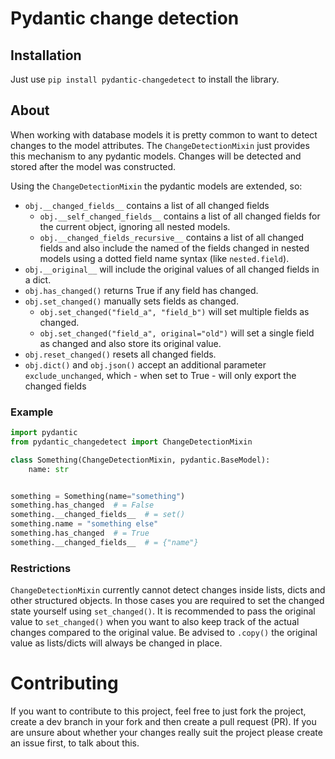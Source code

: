 # Pydantic change detection

## Installation

Just use `pip install pydantic-changedetect` to install the library.

## About

When working with database models it is pretty common to want to detect changes
to the model attributes. The `ChangeDetectionMixin` just provides this mechanism
to any pydantic models. Changes will be detected and stored after the model
was constructed.

Using the `ChangeDetectionMixin` the pydantic models are extended, so:
* `obj.__changed_fields__` contains a list of all changed fields
  - `obj.__self_changed_fields__` contains a list of all changed fields for the
    current object, ignoring all nested models.
  - `obj.__changed_fields_recursive__` contains a list of all changed fields and
    also include the named of the fields changed in nested models using a
    dotted field name syntax (like `nested.field`).
* `obj.__original__` will include the original values of all changed fields in
  a dict.
* `obj.has_changed()` returns True if any field has changed.
* `obj.set_changed()` manually sets fields as changed.
  - `obj.set_changed("field_a", "field_b")` will set multiple fields as changed.
  - `obj.set_changed("field_a", original="old")` will set a single field as
    changed and also store its original value.
* `obj.reset_changed()` resets all changed fields.
* `obj.dict()` and `obj.json()` accept an additional parameter
  `exclude_unchanged`, which - when set to True - will only export the
  changed fields

### Example

```python
import pydantic
from pydantic_changedetect import ChangeDetectionMixin

class Something(ChangeDetectionMixin, pydantic.BaseModel):
    name: str


something = Something(name="something")
something.has_changed  # = False
something.__changed_fields__  # = set()
something.name = "something else"
something.has_changed  # = True
something.__changed_fields__  # = {"name"}
```

### Restrictions

`ChangeDetectionMixin` currently cannot detect changes inside lists, dicts and
other structured objects. In those cases you are required to set the changed
state yourself using `set_changed()`. It is recommended to pass the original
value to `set_changed()` when you want to also keep track of the actual changes
compared to the original value. Be advised to `.copy()` the original value
as lists/dicts will always be changed in place.

# Contributing

If you want to contribute to this project, feel free to just fork the project,
create a dev branch in your fork and then create a pull request (PR). If you
are unsure about whether your changes really suit the project please create an
issue first, to talk about this.
